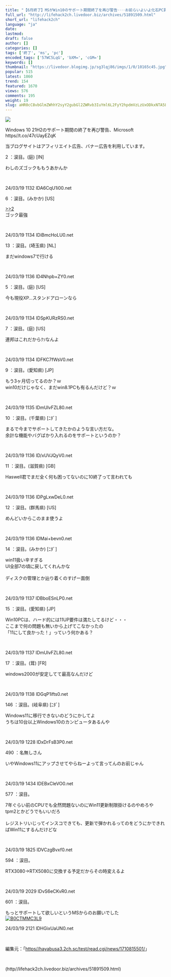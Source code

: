 ```yaml
---
title: "【6月終了】MSがWin10のサポート期間終了を再び警告‥‥お前らいよいよ化石PC買い替えか？🤔"
full_url: "http://lifehack2ch.livedoor.biz/archives/51891509.html"
short_url: "lifehack2ch"
language: "ja"
date: 
lastmod: 
draft: false
author: []
categories: []
tags: ['終了', 'ms', 'pc']
encoded_tags: ['57WC5LqG', 'bXM=', 'cGM=']
keywords: []
thumbnail: "https://livedoor.blogimg.jp/sg3lqj86/imgs/1/0/10165c45.jpg"
popular: 515
latest: 1860
trend: 154
featured: 1670
views: 576
comments: 195
weight: 19
slug: aHR0cC8vbGlmZWhhY2syY2gubGl2ZWRvb3IuYml6L2FyY2hpdmVzLzUxODkxNTA5Lmh0bWw=
---
```


![](https://livedoor.blogimg.jp/sg3lqj86/imgs/1/0/10165c45.jpg)

<div><p>Windows 10 21H2のサポート期間の終了を再び警告、Microsoft https//t.co/47cUayEZqK</p><p>当ブログサイトはアフィリエイト広告、バナー広告を利用しています。</p><p class='t_name'>2 ：涙目。(庭) [IN]</p> <p class='r4'>わしのズゴックももうあかんか </p><br><p>24/03/19 1132 IDA6CqU1i00.net</p> <p class='t_name_res'>6 ：涙目。(みかか) [US]</p> <p class='r4'><a href='#res_2'>>>2</a> <br> ゴック最強 </p><br><p>24/03/19 1134 IDiBmcHoLU0.net</p> <p class='t_name'>13 ：涙目。(埼玉県) [NL]</p> <p class='r2'>まだwindows7で行ける </p><br><p>24/03/19 1136 ID4Nhpb+ZY0.net</p> <p class='t_name'>5 ：涙目。(庭) [US]</p> <p class='r4'>今も現役XP…スタンドアローンなら </p><br><p>24/03/19 1134 IDSpKURzRS0.net</p> <p class='t_name'>7 ：涙目。(庭) [US]</p> <p class='r4'>連邦はこれだからｸｿなんよ </p><br><p>24/03/19 1134 IDFKC7fWsV0.net</p> <p class='t_name'>9 ：涙目。(愛知県) [JP]</p> <p class='r4'>もう3ヶ月切ってるのか？ｗ <br> win10だけじゃなく、まだwin8.1PCも有るんだけど？ｗ </p><br><p>24/03/19 1135 IDmUlvFZL80.net</p> <p class='t_name'>10 ：涙目。(千葉県) [ﾆﾀﾞ]</p> <p class='r1'>まるで今までサポートしてきたかのような言い方だな。 <br> 余計な機能やバグばかり入れるのをサポートというのか？ </p><br><p>24/03/19 1136 ID/xUVJQyV0.net</p> <p class='t_name'>11 ：涙目。(滋賀県) [GB]</p> <p class='r4'>Haswell君でまだ全く何も困ってないのに10終了って言われても </p><br><p>24/03/19 1136 IDPgLxwDeL0.net</p> <p class='t_name'>12 ：涙目。(群馬県) [US]</p> <p class='r4'>めんどいからこのまま使うよ </p><br><p>24/03/19 1136 IDMai+bevn0.net</p> <p class='t_name'>14 ：涙目。(みかか) [ﾆﾀﾞ]</p> <p class='r2'>win11扱い辛すぎる <br> UI全部7の頃に戻してくれんかな <br> <br> ディスクの管理とか辿り着くのすげー面倒 </p><br><p>24/03/19 1137 IDBboESnLP0.net</p> <p class='t_name'>15 ：涙目。(愛知県) [JP]</p> <p class='r4'>Win10PCは、ハード的には11UP要件は満たしてるけど・・・ <br> ここまで何の問題も無いから上げてこなかったの <br> 「11にして良かった！」っていう何かある？ </p><br><p>24/03/19 1137 IDmUlvFZL80.net</p> <p class='t_name'>17 ：涙目。(茸) [FR]</p> <p class='r4'>windows2000が安定してて最高なんだけど </p><br><p>24/03/19 1138 IDGqP1ifts0.net</p> <p class='t_name'>146 ：涙目。(岐阜県) [ﾆﾀﾞ]</p> <p class='r4'>Windows11に移行できないのどうにかしてよ <br> うちは10台以上Windows10のカンピュータあるんや </p><br><p>24/03/19 1228 IDxDrFsB3P0.net</p> <p class='t_name'>490 ：名無しさん</p> <p class='r4'>いやWindows11にアップさせてやらねーよって言ってんのお前じゃん </p><br><p>24/03/19 1434 IDEBxCleVO0.net</p> <p class='t_name'>577 ：涙目。</p> <p class='r4'>7年ぐらい前のCPUでも全然問題ないのにWin11更新制限掛けるのやめろや <br> tpm2とかどうでもいいだろ <br> <br> レジストリいじってインスコできても、更新で弾かれるってのをどうにかできればWin11にするんだけどな </p><br><p>24/03/19 1825 IDVCzgBvxf0.net</p> <p class='t_name'>594 ：涙目。</p> <p class='r4'>RTX3080→RTX5080に交換する予定だからその時変えるよ </p><br><p>24/03/19 2029 IDvS6eCKvR0.net</p> <p class='t_name'>601 ：涙目。</p> <p class='r2'>もっとサポートして欲しいというMSからのお願いでした<br><a href='https//www.amazon.co.jp/dp/B0CTMMC3L9/?tag=nishiky24-22' target='_blank'><img src='https//m.media-amazon.com/images/I/51effUgqSmL._SL500_.jpg' alt='B0CTMMC3L9' border='0'></a> </p><p>24/03/19 2121 IDHGixUaUN0.net</p> <br><p class='p_url'>編集元：「<a href='https//hayabusa3.2ch.sc/test/read.cgi/news/1710815501/' target='_blank'>https//hayabusa3.2ch.sc/test/read.cgi/news/1710815501/</a>」</p> <br clear='all'></div>

(http//lifehack2ch.livedoor.biz/archives/51891509.html)
